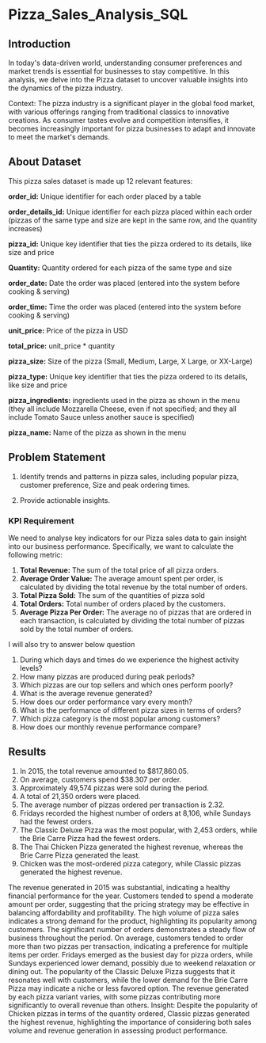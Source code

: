 # Pizza_Sales_Analysis_SQL

## Introduction

In today's data-driven world, understanding consumer preferences and market trends is essential for businesses to stay competitive. In this analysis, we delve into the Pizza dataset to uncover valuable insights into the dynamics of the pizza industry.

Context:
The pizza industry is a significant player in the global food market, with various offerings ranging from traditional classics to innovative creations. As consumer tastes evolve and competition intensifies, it becomes increasingly important for pizza businesses to adapt and innovate to meet the market's demands.

## About Dataset

This pizza sales dataset is made up 12 relevant features:

**order_id:** Unique identifier for each order placed by a table

**order_details_id:** Unique identifier for each pizza placed within each order (pizzas of the same type and size are kept in the same row, and the quantity increases)

**pizza_id:** Unique key identifier that ties the pizza ordered to its details, like size and price

**Quantity:** Quantity ordered for each pizza of the same type and size

**order_date:** Date the order was placed (entered into the system before cooking & serving)

**order_time:** Time the order was placed (entered into the system before cooking & serving)

**unit_price:** Price of the pizza in USD

**total_price:** unit_price * quantity

**pizza_size:** Size of the pizza (Small, Medium, Large, X Large, or XX-Large)

**pizza_type:** Unique key identifier that ties the pizza ordered to its details, like size and price

**pizza_ingredients:** ingredients used in the pizza as shown in the menu (they all include Mozzarella Cheese, even if not specified; and they all include Tomato Sauce unless another sauce is specified)

**pizza_name:** Name of the pizza as shown in the menu

## Problem Statement 

1. Identify trends and patterns in pizza sales, including popular pizza, customer preference, Size and peak ordering times.

2. Provide actionable insights.

### KPI Requirement
We need to analyse key indicators for our Pizza sales data to gain insight into our business performance. Specifically, we want to calculate the following metric:

1. **Total Revenue:** The sum of the total price of all pizza orders.
2. **Average Order Value:** The average amount spent per order, is calculated by dividing the total revenue by the total number of orders.
3. **Total Pizza Sold:** The sum of the quantities of pizza sold
4. **Total Orders:** Total number of orders placed by the customers.
5. **Average Pizza Per Order:** The average no of pizzas that are ordered in each transaction, is calculated by dividing the total number of pizzas sold by the total number of orders.

I will also try to answer below question

1. During which days and times do we experience the highest activity levels?
2. How many pizzas are produced during peak periods?
3. Which pizzas are our top sellers and which ones perform poorly?
4. What is the average revenue generated?
5. How does our order performance vary every month?
6. What is the performance of different pizza sizes in terms of orders?
7. Which pizza category is the most popular among customers?
8. How does our monthly revenue performance compare?

## Results

1. In 2015, the total revenue amounted to $817,860.05.
2. On average, customers spend $38.307 per order.
3. Approximately 49,574 pizzas were sold during the period.
4. A total of 21,350 orders were placed.
5. The average number of pizzas ordered per transaction is 2.32.
6. Fridays recorded the highest number of orders at 8,106, while Sundays had the fewest orders.
7. The Classic Deluxe Pizza was the most popular, with 2,453 orders, while the Brie Carre Pizza had the fewest orders.
8. The Thai Chicken Pizza generated the highest revenue, whereas the Brie Carre Pizza generated the least.
9. Chicken was the most-ordered pizza category, while Classic pizzas generated the highest revenue.



The revenue generated in 2015 was substantial, indicating a healthy financial performance for the year. Customers tended to spend a moderate amount per order, suggesting that the pricing strategy may be effective in balancing affordability and profitability. The high volume of pizza sales indicates a strong demand for the product, highlighting its popularity among customers. The significant number of orders demonstrates a steady flow of business throughout the period.  On average, customers tended to order more than two pizzas per transaction, indicating a preference for multiple items per order. Fridays emerged as the busiest day for pizza orders, while Sundays experienced lower demand, possibly due to weekend relaxation or dining out. The popularity of the Classic Deluxe Pizza suggests that it resonates well with customers, while the lower demand for the Brie Carre Pizza may indicate a niche or less favored option. The revenue generated by each pizza variant varies, with some pizzas contributing more significantly to overall revenue than others. Insight: Despite the popularity of Chicken pizzas in terms of the quantity ordered, Classic pizzas generated the highest revenue, highlighting the importance of considering both sales volume and revenue generation in assessing product performance.






